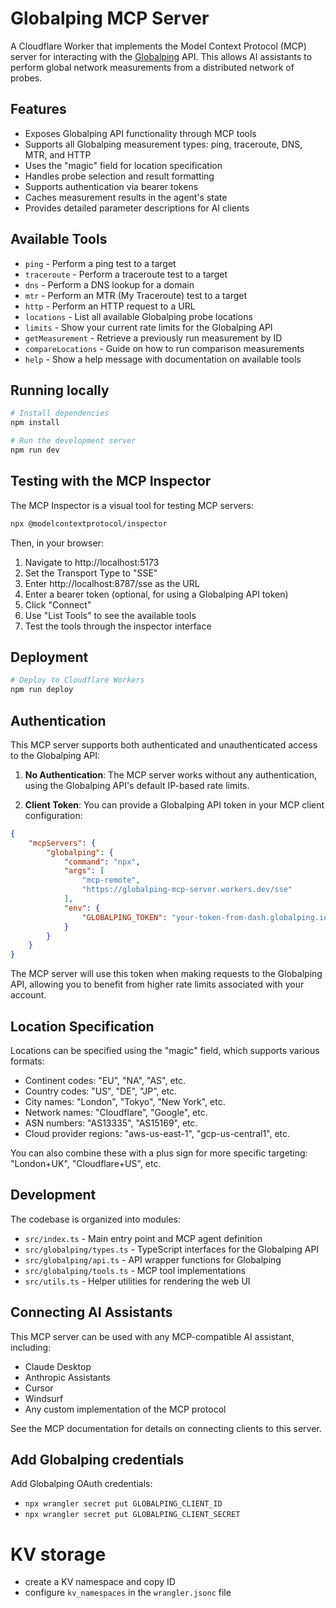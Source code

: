# Globalping MCP Server

A Cloudflare Worker that implements the Model Context Protocol (MCP) server for interacting with the [Globalping](https://www.globalping.io/) API. This allows AI assistants to perform global network measurements from a distributed network of probes.

## Features

- Exposes Globalping API functionality through MCP tools
- Supports all Globalping measurement types: ping, traceroute, DNS, MTR, and HTTP
- Uses the "magic" field for location specification
- Handles probe selection and result formatting
- Supports authentication via bearer tokens
- Caches measurement results in the agent's state
- Provides detailed parameter descriptions for AI clients

## Available Tools

- `ping` - Perform a ping test to a target
- `traceroute` - Perform a traceroute test to a target
- `dns` - Perform a DNS lookup for a domain
- `mtr` - Perform an MTR (My Traceroute) test to a target
- `http` - Perform an HTTP request to a URL
- `locations` - List all available Globalping probe locations
- `limits` - Show your current rate limits for the Globalping API
- `getMeasurement` - Retrieve a previously run measurement by ID
- `compareLocations` - Guide on how to run comparison measurements
- `help` - Show a help message with documentation on available tools

## Running locally

```bash
# Install dependencies
npm install

# Run the development server
npm run dev
```

## Testing with the MCP Inspector

The MCP Inspector is a visual tool for testing MCP servers:

```bash
npx @modelcontextprotocol/inspector
```

Then, in your browser:
1. Navigate to http://localhost:5173
2. Set the Transport Type to "SSE"
3. Enter http://localhost:8787/sse as the URL
4. Enter a bearer token (optional, for using a Globalping API token)
5. Click "Connect"
6. Use "List Tools" to see the available tools
7. Test the tools through the inspector interface

## Deployment

```bash
# Deploy to Cloudflare Workers
npm run deploy
```

## Authentication

This MCP server supports both authenticated and unauthenticated access to the Globalping API:

1. **No Authentication**: The MCP server works without any authentication, using the Globalping API's default IP-based rate limits.

2. **Client Token**: You can provide a Globalping API token in your MCP client configuration:

```json
{
    "mcpServers": {
        "globalping": {
            "command": "npx",
            "args": [
                "mcp-remote",
                "https://globalping-mcp-server.workers.dev/sse"
            ],
            "env": {
                "GLOBALPING_TOKEN": "your-token-from-dash.globalping.io"
            }
        }
    }
}
```

The MCP server will use this token when making requests to the Globalping API, allowing you to benefit from higher rate limits associated with your account.

## Location Specification

Locations can be specified using the "magic" field, which supports various formats:

- Continent codes: "EU", "NA", "AS", etc.
- Country codes: "US", "DE", "JP", etc.
- City names: "London", "Tokyo", "New York", etc.
- Network names: "Cloudflare", "Google", etc.
- ASN numbers: "AS13335", "AS15169", etc.
- Cloud provider regions: "aws-us-east-1", "gcp-us-central1", etc.

You can also combine these with a plus sign for more specific targeting: "London+UK", "Cloudflare+US", etc.

## Development

The codebase is organized into modules:

- `src/index.ts` - Main entry point and MCP agent definition
- `src/globalping/types.ts` - TypeScript interfaces for the Globalping API
- `src/globalping/api.ts` - API wrapper functions for Globalping
- `src/globalping/tools.ts` - MCP tool implementations
- `src/utils.ts` - Helper utilities for rendering the web UI

## Connecting AI Assistants

This MCP server can be used with any MCP-compatible AI assistant, including:

- Claude Desktop
- Anthropic Assistants
- Cursor
- Windsurf
- Any custom implementation of the MCP protocol

See the MCP documentation for details on connecting clients to this server.

## Add Globalping credentials

Add Globalping OAuth credentials:

- `npx wrangler secret put GLOBALPING_CLIENT_ID`
- `npx wrangler secret put GLOBALPING_CLIENT_SECRET`

# KV storage

- create a KV namespace and copy ID
- configure `kv_namespaces` in the `wrangler.jsonc` file